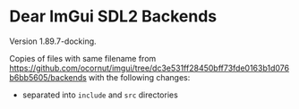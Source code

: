 # Dear ImGui SDL2 Backends 

Version 1.89.7-docking.

Copies of files with same filename from https://github.com/ocornut/imgui/tree/dc3e531ff28450bff73fde0163b1d076b6bb5605/backends with the following changes:
- separated into `include` and `src` directories
